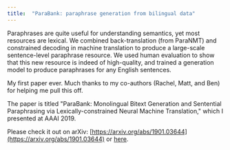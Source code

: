 ```yaml
---
title:  "ParaBank: paraphrase generation from bilingual data"
---
```


Paraphrases are quite useful for understanding semantics, yet most resources are lexical. We combined back-translation (from ParaNMT) and constrained decoding in machine translation to produce a large-scale sentence-level paraphrase resource. We used human evaluation to show that this new resource is indeed of high-quality, and trained a generation model to produce paraphrases for any English sentences.

My first paper ever. Much thanks to my co-authors (Rachel, Matt, and Ben) for helping me pull this off.

The paper is titled "ParaBank: Monolingual Bitext Generation and Sentential Paraphrasing via Lexically-constrained Neural Machine Translation," which I presented at AAAI 2019.

Please check it out on arXiv: [https://arxiv.org/abs/1901.03644](https://arxiv.org/abs/1901.03644) or [here](/assets/files/parabank.pdf).
